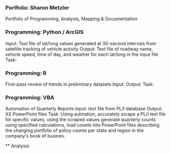 ### Portfolio: Sharon Metzler
Portfolio of Programming, Analysis, Mapping &amp; Documentation

### Programming: Python / ArcGIS 
Input: Text file of lat/long values generated at 30-second intervals from satellite tracking of vehicle activity
Output: Text file of roadway name, vehicle speed, time of day, and weather for each lat/long in the input file
Task: 



### Programming: R
First-pass review of trends in preliminary datasets
Input:
Output:
Task:


### Programming: VBA
Automation of Quarterly Reports
Input: text file from PL/I database
Output: XX PowerPoint files
Task: Using autmation, accurately scrape a PL/I text file for specific values,
using the scraped values generate quarterly counts using specified calculations,
load counts into PowerPoint files describing the changing portfolio of policy counts
per state and region in the company's book of busines.



** Analysis: 

